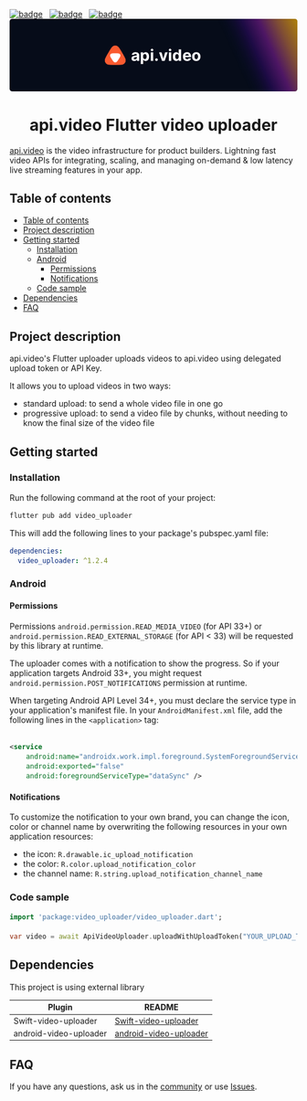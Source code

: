 <!--<documentation_excluded>-->
[![badge](https://img.shields.io/twitter/follow/api_video?style=social)](https://twitter.com/intent/follow?screen_name=api_video)
&nbsp; [![badge](https://img.shields.io/github/stars/apivideo/api.video-flutter-uploader?style=social)](https://github.com/apivideo/api.video-flutter-uploader)
&nbsp; [![badge](https://img.shields.io/discourse/topics?server=https%3A%2F%2Fcommunity.api.video)](https://community.api.video)
![](https://github.com/apivideo/.github/blob/main/assets/apivideo_banner.png)
<h1 align="center">api.video Flutter video uploader</h1>

[api.video](https://api.video) is the video infrastructure for product builders. Lightning fast
video APIs for integrating, scaling, and managing on-demand & low latency live streaming features in
your app.

## Table of contents

- [Table of contents](#table-of-contents)
- [Project description](#project-description)
- [Getting started](#getting-started)
    - [Installation](#installation)
    - [Android](#android)
        - [Permissions](#permissions)
        - [Notifications](#notifications)
    - [Code sample](#code-sample)
- [Dependencies](#dependencies)
- [FAQ](#faq)

<!--</documentation_excluded>-->
<!--<documentation_only>
---
title: api.video Flutter video uploader
meta: 
  description: The official api.video Flutter video uploader for api.video. [api.video](https://api.video/) is the video infrastructure for product builders. Lightning fast video APIs for integrating, scaling, and managing on-demand & low latency live streaming features in your app.
---

# api.video Flutter video uploader

[api.video](https://api.video/) is the video infrastructure for product builders. Lightning fast video APIs for integrating, scaling, and managing on-demand & low latency live streaming features in your app.

</documentation_only>-->
## Project description

api.video's Flutter uploader uploads videos to api.video using delegated upload token or API Key.

It allows you to upload videos in two ways:

- standard upload: to send a whole video file in one go
- progressive upload: to send a video file by chunks, without needing to know the final size of the
  video file

## Getting started

### Installation

Run the following command at the root of your project:

```bash
flutter pub add video_uploader
 ```

This will add the following lines to your package's pubspec.yaml file:

``` yaml
dependencies:
  video_uploader: ^1.2.4
```

### Android

#### Permissions

Permissions `android.permission.READ_MEDIA_VIDEO` (for API 33+)
or `android.permission.READ_EXTERNAL_STORAGE` (for API < 33) will be requested by this library at
runtime.

The uploader comes with a notification to show the progress. So if your application targets Android
33+, you might request `android.permission.POST_NOTIFICATIONS` permission at runtime.

When targeting Android API Level 34+, you must declare the service type in your application's manifest file.
In your `AndroidManifest.xml` file, add the following lines in the `<application>` tag:

```xml

<service 
    android:name="androidx.work.impl.foreground.SystemForegroundService"
    android:exported="false" 
    android:foregroundServiceType="dataSync" />
```

#### Notifications

To customize the notification to your own brand, you can change the icon, color or channel name by
overwriting the following resources in your own application resources:

- the icon: `R.drawable.ic_upload_notification`
- the color: `R.color.upload_notification_color`
- the channel name: `R.string.upload_notification_channel_name`

### Code sample

```dart
import 'package:video_uploader/video_uploader.dart';

var video = await ApiVideoUploader.uploadWithUploadToken("YOUR_UPLOAD_TOKEN", "path/to/my-video.mp4");
```

## Dependencies

This project is using external library

| Plugin                 | README                                                                           |
|------------------------|----------------------------------------------------------------------------------|
| Swift-video-uploader   | [Swift-video-uploader](https://github.com/apivideo/api.video-swift-uploader)     |
| android-video-uploader | [android-video-uploader](https://github.com/apivideo/api.video-android-uploader) |

## FAQ

If you have any questions, ask us in the [community](https://community.api.video) or
use [Issues](https://github.com/apivideo/api.video-flutter-uploader/issues).
